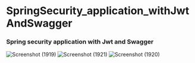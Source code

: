 # SpringSecurity_application_withJwtAndSwagger
### Spring security application with Jwt and Swagger
![Screenshot (1919)](https://user-images.githubusercontent.com/101390725/224471399-03a28f7b-5d02-4a28-830f-14598e6e089a.png)
![Screenshot (1921)](https://user-images.githubusercontent.com/101390725/224471420-c3e61b34-0b6b-4880-92e7-a97f6e4492ce.png)
![Screenshot (1920)](https://user-images.githubusercontent.com/101390725/224471435-9afc7145-ad07-4347-94a1-3be34d79f2a1.png)
